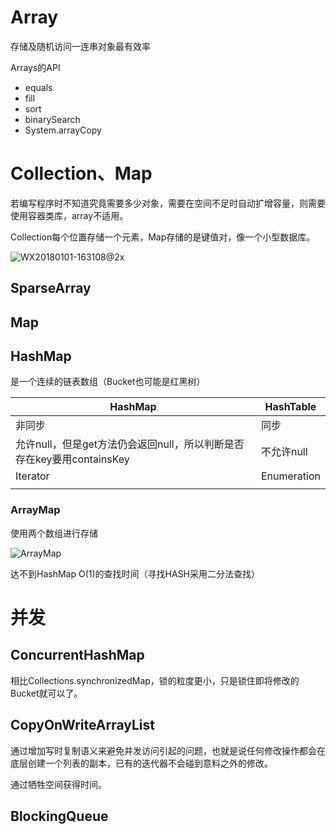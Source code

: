 # Array

存储及随机访问一连串对象最有效率

Arrays的API

*   equals
*   fill
*   sort
*   binarySearch
*   System.arrayCopy

# Collection、Map

若编写程序时不知道究竟需要多少对象，需要在空间不足时自动扩增容量，则需要使用容器类库，array不适用。

Collection每个位置存储一个元素，Map存储的是键值对，像一个小型数据库。

![WX20180101-163108@2x](https://ws3.sinaimg.cn/large/006tNc79gy1fn16vqobecj31060jswg1.jpg)

## SparseArray

## Map

## HashMap

是一个连续的链表数组（Bucket也可能是红黑树）

| HashMap                                  | HashTable   |
| ---------------------------------------- | ----------- |
| 非同步                                      | 同步          |
| 允许null，但是get方法仍会返回null，所以判断是否存在key要用containsKey | 不允许null     |
| Iterator                                 | Enumeration |
|                                          |             |



### ArrayMap

使用两个数组进行存储

![ArrayMap](http://lvable.com/wp-content/uploads/2015/08/QQ%E6%88%AA%E5%9B%BE20150824001700.png)

达不到HashMap O(1)的查找时间（寻找HASH采用二分法查找）

# 并发

## ConcurrentHashMap

相比Collections.synchronizedMap，锁的粒度更小，只是锁住即将修改的Bucket就可以了。

## CopyOnWriteArrayList

通过增加写时复制语义来避免并发访问引起的问题，也就是说任何修改操作都会在底层创建一个列表的副本，已有的迭代器不会碰到意料之外的修改。

通过牺牲空间获得时间。

## BlockingQueue

